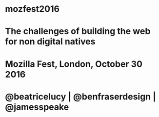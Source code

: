 # mozfest2016
# The challenges of building the web for non digital natives
# Mozilla Fest, London, October 30 2016
# @beatricelucy  |  @benfraserdesign  |  @jamesspeake 

